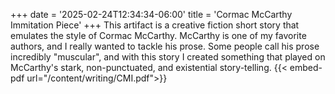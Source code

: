 +++
date = '2025-02-24T12:34:34-06:00'
title = 'Cormac McCarthy Immitation Piece'
+++
This artifact is a creative fiction short story that emulates the style of Cormac McCarthy. McCarthy is one of my favorite authors, and I really wanted to tackle his prose. Some people call his prose incredibly "muscular", and with this story I created something that played on McCarthy's stark, non-punctuated, and existential story-telling. 
{{< embed-pdf url="/content/writing/CMI.pdf">}}

